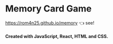 # Memory Card Game

https://rom4n25.github.io/memory :point_left: see!

#### Created with JavaScript, React, HTML and CSS.
